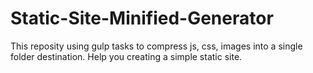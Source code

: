 # Static-Site-Minified-Generator
This reposity using gulp tasks to compress js, css, images into a single folder destination. Help you creating a simple static site.
